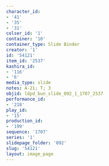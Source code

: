 ```yaml
---
character_id:
- '41'
- '35'
- '31'
colser_id: '1'
container: '10'
container_type: Slide Binder
creator: '1'
id: '54121'
item_id: '2537'
kashira_id:
- '116'
- '6'
media_type: slide
notes: A-21; T; 3
objid: ldpd_bun_slide_092_1_1707_2537
performance_id:
- '218'
play_id:
- '15'
production_id:
- '199'
sequence: '1707'
series: '1'
slidepage_folder: '092'
slug: '54121'
layout: image_page
---
```

